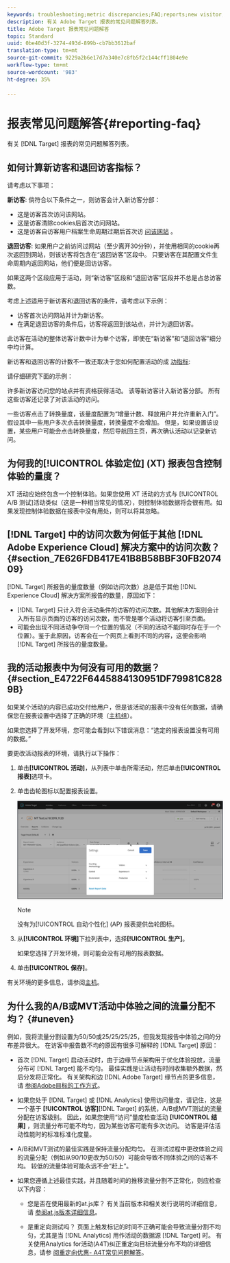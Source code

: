 ```yaml
---
keywords: troubleshooting;metric discrepancies;FAQ;reports;new visitor;new visitors;returning visitor;returning visitors;return visit;new visit
description: 有关 Adobe Target 报表的常见问题解答列表。
title: Adobe Target 报表常见问题解答
topic: Standard
uuid: 0be40d3f-3274-493d-899b-cb7bb3612baf
translation-type: tm+mt
source-git-commit: 9229a2b6e17d7a340e7c8fb5f2c144cff1804e9e
workflow-type: tm+mt
source-wordcount: '983'
ht-degree: 35%

---
```



# 报表常见问题解答{#reporting-faq}

有关 [!DNL Target] 报表的常见问题解答列表。

## 如何计算新访客和退回访客指标？

请考虑以下事项：

**新访客**: 倘符合以下条件之一，则访客会计入新访客分部：

* 这是访客首次访问该网站。
* 这是访客清除cookies后首次访问网站。
* 这是访客自访客用户档案生命周期过期后首次访 [问该网站](/help/c-target/c-visitor-profile/visitor-profile-lifetime.md) 。

**退回访客**: 如果用户之前访问过网站（至少离开30分钟），并使用相同的cookie再次返回到网站，则该访客将包含在“返回访客”区段中。 只要访客在其配置文件生命周期内返回网站，他们便是回访访客。

如果这两个区段应用于活动，则“新访客”区段和“退回访客”区段并不总是占总访客数。

考虑上述适用于新访客和退回访客的条件，请考虑以下示例：

* 访客首次访问网站并计为新访客。
* 在满足退回访客的条件后，访客将返回到该站点，并计为退回访客。

此访客在活动的整体访客计数中计为单个访客，即使在“新访客”和“退回访客”细分中均计算。

新访客和退回访客的计数不一致还取决于您如何配置活动的成 [功指标](/help/c-activities/r-success-metrics/success-metrics.md):

请仔细研究下面的示例：

许多新访客访问您的站点并有资格获得活动。 该等新访客计入新访客分部。 所有这些访客还记录了对该活动的访问。

一些访客点击了转换量度，该量度配置为“增量计数、释放用户并允许重新入门”。 假设其中一些用户多次点击转换量度，转换量度不会增加。 但是，如果设置该设置，某些用户可能会点击转换量度，然后导航回主页，再次确认活动以记录新访问。

## 为何我的[!UICONTROL 体验定位] (XT) 报表包含控制体验的量度？

XT 活动应始终包含一个控制体验。如果您使用 XT 活动的方式与 [!UICONTROL A/B 测试]活动类似（这是一种相当常见的情况），则控制体验数据将会很有用。如果发现控制体验数据在报表中没有用处，则可以将其忽略。

## [!DNL Target] 中的访问次数为何低于其他 [!DNL Adobe Experience Cloud] 解决方案中的访问次数？{#section_7E626FDB417E41B8B58BBF30FB207409}

[!DNL Target] 所报告的量度数量（例如访问次数）总是低于其他 [!DNL Experience Cloud] 解决方案所报告的数量，原因如下：

* [!DNL Target] 只计入符合活动条件的访客的访问次数。其他解决方案则会计入所有显示页面的访客的访问次数，而不管是哪个活动将访客引至页面。
* 可能会出现不同活动争夺同一个位置的情况（不同的活动不能同时存在于一个位置）。鉴于此原因，访客会在一个网页上看到不同的内容，这便会影响 [!DNL Target] 所报告的量度数量。

## 我的活动报表中为何没有可用的数据？{#section_E4722F6445884130951DF79981C8289B}

如果某个活动的内容已成功交付给用户，但是该活动的报表中没有任何数据，请确保您在报表设置中选择了正确的环境（[主机组](/help/administrating-target/hosts.md)）。

如果您选择了开发环境，您可能会看到以下错误消息：“选定的报表设置没有可用的数据。”

要更改活动报表的环境，请执行以下操作：

1. 单击&#x200B;**[!UICONTROL 活动]**，从列表中单击所需活动，然后单击&#x200B;**[!UICONTROL 报表]**&#x200B;选项卡。
1. 单击齿轮图标以配置报表设置。

   ![A/B 设置对话框](/help/c-reports/c-report-settings/assets/ab_settings_dialog.png)

   >[!NOTE]
   >
   >没有为[!UICONTROL 自动个性化] (AP) 报表提供齿轮图标。

1. 从&#x200B;**[!UICONTROL 环境]**&#x200B;下拉列表中，选择&#x200B;**[!UICONTROL 生产]**。

   如果您选择了开发环境，则可能会没有可用的报表数据。

1. 单击&#x200B;**[!UICONTROL 保存]**。

有关环境的更多信息，请参阅[主机](../administrating-target/hosts.md#concept_516BB01EBFBD4449AB03940D31AEB66E)。

## 为什么我的A/B或MVT活动中体验之间的流量分配不均？ {#uneven}

例如，我将流量分割设置为50/50或25/25/25/25，但我发现报告中体验之间的分布差异很大。 在访客中报告数不均的原因有很多可解释的 [!DNL Target] 原因：

* 首次 [!DNL Target] 启动活动时，由于边缘节点架构用于优化体验投放，流量分布可 [!DNL Target] 能不均匀。 最佳实践是让活动有时间收集额外数据，然后分发将正常化。 有关架构和边 [!DNL Adobe Target] 缘节点的更多信息，请 [参阅Adobe目标的工作方式](/help/c-intro/how-target-works.md)。
* 如果您处于 [!DNL Target] 或 [!DNL Analytics] 使用访问量度，请记住，这是一个基于 **[!UICONTROL 访客]**[!DNL Target] 的系统，A/B或MVT测试的流量分配在访客级别。 因此，如果您使用“访问”量度检查活动 **[!UICONTROL 结果]** ，则流量分布可能不均匀，因为某些访客可能有多次访问。 访客是评估活动性能时的标准标准化度量。
* A/B和MVT测试的最佳实践是保持流量分配均匀。 在测试过程中更改体验之间的流量分配（例如从90/10更改为50/50）可能会导致不同体验之间的访客不均。 较低的流量体验可能永远不会“赶上”。
* 如果您遵循上述最佳实践，并且随着时间的推移流量分割不正常化，则应检查以下内容：

   * 您是否在使用最新的at.js库？ 有关当前版本和相关发行说明的详细信息，请 [参阅at.js版本详细信息](/help/c-implementing-target/c-implementing-target-for-client-side-web/target-atjs-versions.md)。

   * 是重定向测试吗？ 页面上触发标记的时间不正确可能会导致流量分割不均匀，尤其是当 [!DNL Analytics] 用作活动的数据源 [!DNL Target] 时。 有关使用Analytics for活动(A4T)纠正重定向目标流量分布不均的详细信息，请参 [阅重定向优惠- A4T常见问题解答](/help/c-integrating-target-with-mac/a4t/r-a4t-faq/a4t-faq-redirect-offers.md)。
